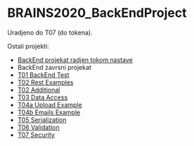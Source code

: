 # BRAINS2020_BackEndProject

Uradjeno do T07 (do tokena).

Ostali projekti:
- [BackEnd projekat radjen tokom nastave](https://github.com/NikolaVetnic/BRAINS2020_BackEndProject)
- BackEnd zavrsni projekat 
- [T01 BackEnd Test](https://github.com/NikolaVetnic/BRAINS2020_BackEnd_T01)
- [T02 Rest Examples](https://github.com/NikolaVetnic/BRAINS2020_BackEnd_T02)
- [T02 Additional](https://github.com/NikolaVetnic/BRAINS2020_BackEnd_T02_Additional)
- [T03 Data Access](https://github.com/NikolaVetnic/BRAINS2020_BackEnd_T03)
- [T04a Upload Example](https://github.com/NikolaVetnic/BRAINS2020_BackEnd_T04a)
- [T04b Emails Example](https://github.com/NikolaVetnic/BRAINS2020_BackEnd_T04b)
- [T05 Serialization](https://github.com/NikolaVetnic/BRAINS2020_BackEnd_T05)
- [T06 Validation](https://github.com/NikolaVetnic/BRAINS2020_Validation_T06)
- [T07 Security](https://github.com/NikolaVetnic/BRAINS2020_Security_T07)